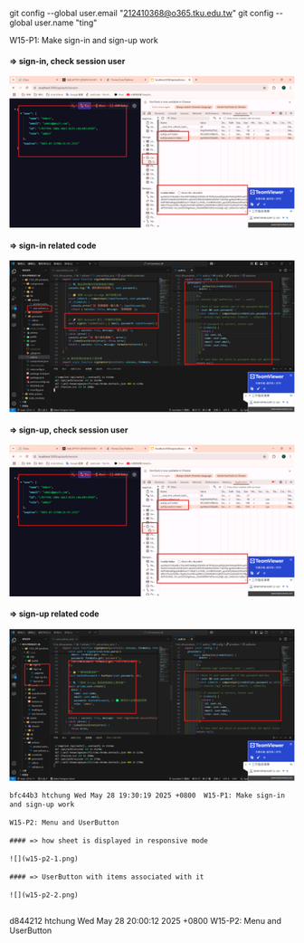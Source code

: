 git config --global user.email "212410368@o365.tku.edu.tw"
git config --global user.name "ting"


W15-P1: Make sign-in and sign-up work
 
#### => sign-in, check session user
 
![](w15-p1-1.png)
 
#### => sign-in related code
 
![](w15-p1-2.png)
 
#### => sign-up, check session user
 
![](w15-p1-3.png)
 
#### => sign-up related code
 
![](w15-p1-4.png)
 
```
bfc44b3 htchung Wed May 28 19:30:19 2025 +0800  W15-P1: Make sign-in and sign-up work

W15-P2: Menu and UserButton
 
#### => how sheet is displayed in responsive mode
 
![](w15-p2-1.png)
 
#### => UserButton with items associated with it
 
![](w15-p2-2.png)
 
```
d844212 htchung Wed May 28 20:00:12 2025 +0800  W15-P2: Menu and UserButton
```
 